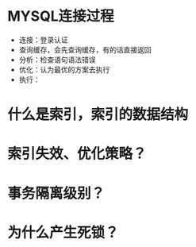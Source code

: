 
# MYSQL连接过程
- 连接：登录认证
- 查询缓存，会先查询缓存，有的话直接返回
- 分析：检查语句语法错误
- 优化：认为最优的方案去执行
- 执行：
# 什么是索引，索引的数据结构

# 索引失效、优化策略？

# 事务隔离级别？

# 为什么产生死锁？
